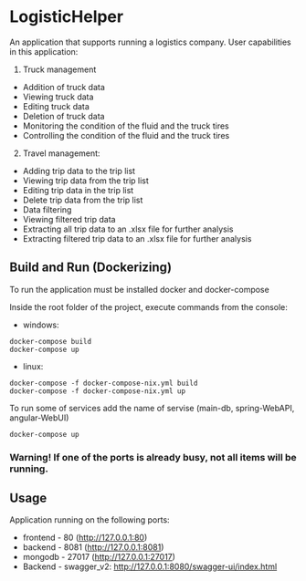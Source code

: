 # LogisticHelper
An application that supports running a logistics company.
User capabilities in this application:

1) Truck management
- Addition of truck data
- Viewing truck data
- Editing truck data
- Deletion of truck data
- Monitoring the condition of the fluid and the truck tires
- Controlling the condition of the fluid and the truck tires

2) Travel management:
- Adding trip data to the trip list
- Viewing trip data from the trip list
- Editing trip data in the trip list
- Delete trip data from the trip list
- Data filtering
- Viewing filtered trip data
- Extracting all trip data to an .xlsx file for further analysis
- Extracting filtered trip data to an .xlsx file for further analysis

## Build and Run (Dockerizing)
To run the application must be installed docker and docker-compose

Inside the root folder of the project, execute commands from the console:

- windows:

```
docker-compose build
docker-compose up
```

- linux:

```
docker-compose -f docker-compose-nix.yml build
docker-compose -f docker-compose-nix.yml up
```

To run some of services add the name of servise (main-db, spring-WebAPI, angular-WebUI)

```
docker-compose up 
```

### Warning! If one of the ports is already busy, not all items will be running.

## Usage

Application running on the following ports:

- frontend - 80 (http://127.0.0.1:80)
- backend - 8081 (http://127.0.0.1:8081)
- mongodb - 27017 (http://127.0.0.1:27017)
- Backend - swagger_v2: http://127.0.0.1:8080/swagger-ui/index.html

